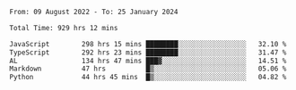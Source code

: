 
<!--START_SECTION:waka-->

```txt
From: 09 August 2022 - To: 25 January 2024

Total Time: 929 hrs 12 mins

JavaScript        298 hrs 15 mins ████████░░░░░░░░░░░░░░░░░   32.10 %
TypeScript        292 hrs 23 mins ████████░░░░░░░░░░░░░░░░░   31.47 %
AL                134 hrs 47 mins ███▓░░░░░░░░░░░░░░░░░░░░░   14.51 %
Markdown          47 hrs          █▒░░░░░░░░░░░░░░░░░░░░░░░   05.06 %
Python            44 hrs 45 mins  █▒░░░░░░░░░░░░░░░░░░░░░░░   04.82 %
```

<!--END_SECTION:waka-->












